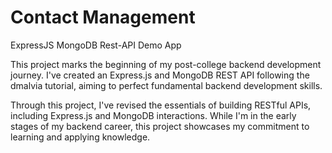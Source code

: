 # Contact Management
ExpressJS MongoDB Rest-API Demo App

This project marks the beginning of my post-college backend development journey. I've created an Express.js and MongoDB REST API following the dmalvia tutorial, aiming to perfect fundamental backend development skills.

Through this project, I've revised the essentials of building RESTful APIs, including Express.js and MongoDB interactions. While I'm in the early stages of my backend career, this project showcases my commitment to learning and applying knowledge.
